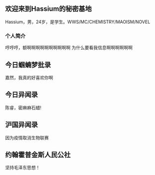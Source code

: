 ## 欢迎来到Hassium的秘密基地

Hassium，男，24岁，是学生。WWS/MC/CHEMISTRY/MAOISM/NOVEL


### 个人简介
哼哼哼，额啊啊啊啊啊啊啊啊啊啊
为什么要看我信息啊啊啊啊啊啊



## 今日蝈蝻梦批录
嘉然，我真的好喜欢你啊
## 今日异闻录
陈睿，密麻麻石蜡!
## 沪国异闻录
因为疫情取消生物联赛


## 约翰霍普金斯人民公社
坚持毛泽东思想！
